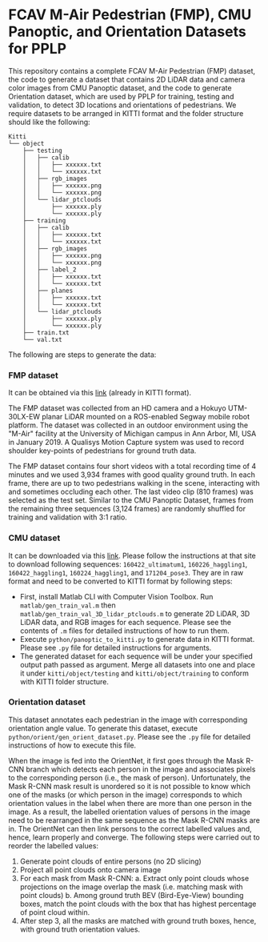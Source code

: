 # FCAV M-Air Pedestrian (FMP), CMU Panoptic, and Orientation Datasets for PPLP

This repository contains a complete FCAV M-Air Pedestrian (FMP) dataset, the code to generate a dataset that contains 2D LiDAR data and camera color images from CMU Panoptic dataset, and the code to generate Orientation dataset, which are used by PPLP for training, testing and validation, to detect 3D locations and orientations of pedestrians. We require datasets to be arranged in KITTI format and the folder structure should like the following:

```
Kitti
└── object
    ├── testing
    │   ├── calib
    │   │   ├── xxxxxx.txt
    │   │   └── xxxxxx.txt
    │   ├── rgb_images
    │   │   ├── xxxxxx.png
    │   │   └── xxxxxx.png
    │   └── lidar_ptclouds
    │       ├── xxxxxx.ply
    │       └── xxxxxx.ply
    ├── training
    │   ├── calib
    │   │   ├── xxxxxx.txt
    │   │   └── xxxxxx.txt
    │   ├── rgb_images
    │   │   ├── xxxxxx.png
    │   │   └── xxxxxx.png
    │   ├── label_2
    │   │   ├── xxxxxx.txt
    │   │   └── xxxxxx.txt
    │   ├── planes
    │   │   ├── xxxxxx.txt
    │   │   └── xxxxxx.txt
    │   └── lidar_ptclouds
    │       ├── xxxxxx.ply
    │       └── xxxxxx.ply
    ├── train.txt
    └── val.txt
```



The following are steps to generate the data:

### FMP dataset

It can be obtained via this [link](https://drive.google.com/open?id=13wOtYRuulcZwcItULLmrLc5jxNUIHoG_) (already in KITTI format).

The FMP dataset was collected from an HD camera and a Hokuyo UTM-30LX-EW planar LiDAR mounted on a ROS-enabled Segway mobile robot platform. The dataset was collected in an outdoor environment using the "M-Air" facility at the University of Michigan campus in Ann Arbor, MI, USA in January 2019. A Qualisys Motion Capture system was used to record shoulder key-points of pedestrians for ground truth data. 

The FMP dataset contains four short videos with a total recording time of 4 minutes and we used 3,934 frames with good quality ground truth. In each frame, there are up to two pedestrians walking in the scene, interacting with and sometimes occluding each other. The last video clip (810 frames) was selected as the test set. Similar to the CMU Panoptic Dataset, frames from the remaining three sequences (3,124 frames) are randomly shuffled for training and validation with 3:1 ratio.

### CMU dataset

It can be downloaded via this [link](http://domedb.perception.cs.cmu.edu/dataset.html). Please follow the instructions at that site to download following sequences: `160422_ultimatum1`, `160226_haggling1`, `160422_haggling1`, `160224_haggling1`, and `171204_pose3`. They are in raw format and need to be converted to KITTI format by following steps: 

- First, install Matlab CLI with Computer Vision Toolbox. Run `matlab/gen_train_val.m` then `matlab/gen_train_val_3D_lidar_ptclouds.m` to generate 2D LiDAR, 3D LiDAR data, and RGB images for each sequence. Please see the contents of `.m` files for detailed instructions of how to run them.
- Execute `python/panoptic_to_kitti.py` to generate data in KITTI format.  Please see `.py` file for detailed instructions for arguments.
- The generated dataset for each sequence will be under your specified output path passed as argument. Merge all datasets into one and place it under `kitti/object/testing` and `kitti/object/training` to conform with KITTI folder structure.

### Orientation dataset

This dataset annotates each pedestrian in the image with corresponding orientation angle value.
To generate this dataset, execute `python/orient/gen_orient_dataset.py`. Please see the `.py` file for detailed instructions of how to execute this file.

When the image is fed into the OrientNet, it first goes through the Mask R-CNN branch which detects each person in the image and associates pixels to the corresponding person (i.e., the mask of person). Unfortunately, the Mask R-CNN mask result is unordered so it is not possible to know which one of the masks (or which person in the image) corresponds to which orientation values in the label when there are more than one person in the image. As a result, the labelled orientation values of persons in the image need to be rearranged in the same sequence as the Mask R-CNN masks are in. The OrientNet can then link persons to the correct labelled values and, hence, learn properly and converge. The following steps were carried out to reorder the labelled values: 

1. Generate point clouds of entire persons (no 2D slicing)
2. Project all point clouds onto camera image
3. For each mask from Mask R-CNN:
    a. Extract only point clouds whose projections on the image overlap the mask (i.e. matching mask with point clouds)
	b. Among ground truth BEV (Bird-Eye-View) bounding boxes, match the point clouds with the box that has highest percentage of point cloud within.
4. After step 3, all the masks are matched with ground truth boxes, hence, with ground truth orientation values.

